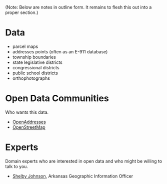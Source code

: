 (Note: Below are notes in outline form. It remains to flesh this out into a proper section.)

# Data

* parcel maps
* addresses points (often as an E-911 database)
* township boundaries
* state legislative districts
* congressional districts
* public school districts
* orthophotographs

# Open Data Communities

Who wants this data.

* [OpenAddresses](http://openaddresses.io/)
* [OpenStreetMap](http://openstreetmap.us/)

# Experts

Domain experts who are interested in open data and who might be willing to talk to you.

* [Shelby Johnson](http://www.gis.state.ar.us/Staff/sjohnson.html), Arkansas Geographic Information Officer
